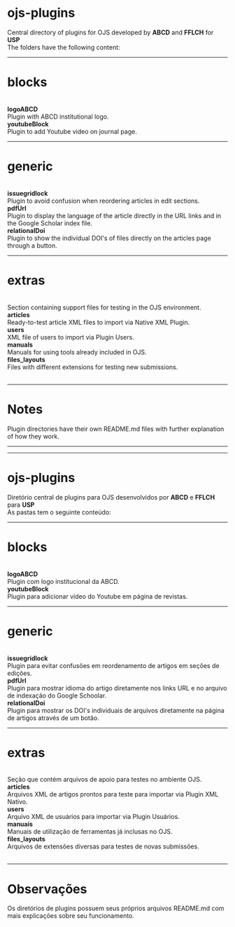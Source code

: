 
<b><h1>ojs-plugins</h1></b>

Central directory of plugins for OJS developed by <b>ABCD</b> and <b>FFLCH</b> for <b>USP</b><br>
The folders have the following content:<br>
<hr>
<b><h1>blocks</h1></b><br>
<b>logoABCD</b><br>
   Plugin with ABCD institutional logo.<br>
<b>youtubeBlock</b><br>
Plugin to add Youtube video on journal page.<br>


<hr>
<b><h1>generic</h1></b><br>
<b>issuegridlock</b><br>
   Plugin to avoid confusion when reordering articles in edit sections.<br>
<b>pdfUrl</b><br>
   Plugin to display the language of the article directly in the URL links and in the Google Scholar index file.<br>
<b>relationalDoi</b><br>
Plugin to show the individual DOI's of files directly on the articles page through a button.<br>



<hr>
<b><h1>extras</h1></b><br>
Section containing support files for testing in the OJS environment.<br>
<b>articles</b><br>
   Ready-to-test article XML files to import via Native XML Plugin.<br>
<b>users</b><br>
   XML file of users to import via Plugin Users.<br>
<b>manuals</b><br>
   Manuals for using tools already included in OJS. <br>
<b>files_layouts</b><br>
   Files with different extensions for testing new submissions.<br><br>
   <hr>
   <h1>Notes</h1>
   Plugin directories have their own README.md files with further explanation of how they work.


<hr>
<hr>
<b><h1>ojs-plugins</h1></b>

Diretório central de plugins para OJS desenvolvidos por <b>ABCD</b> e <b>FFLCH</b> para <b>USP</b><br>
As pastas tem o seguinte conteúdo:<br>
<hr>
<b><h1>blocks</h1></b><br>
	<b>logoABCD</b><br>
  Plugin com logo institucional da ABCD.<br>
	<b>youtubeBlock</b><br>
Plugin para adicionar vídeo do Youtube em página de revistas.<br>


<hr>
<b><h1>generic</h1></b><br>
	<b>issuegridlock</b><br>
  Plugin para evitar confusões em reordenamento de artigos em seções de edições.<br>
	<b>pdfUrl</b><br>
  Plugin para mostrar idioma do artigo diretamente nos links URL e no arquivo de indexação do Google Schoolar.<br>
	<b>relationalDoi</b><br>
Plugin para mostrar os DOI's individuais de arquivos diretamente na página de artigos através de um botão.<br>



<hr>
<b><h1>extras</h1></b><br>
Seção que contém arquivos de apoio para testes no ambiente OJS.<br>
	<b>articles</b><br>
  Arquivos XML de artigos prontos para teste para importar via Plugin XML Nativo.<br>
	<b>users</b><br>
  Arquivo XML de usuários para importar via Plugin Usuários.<br>
	<b>manuais</b><br>
  Manuais de utilização de ferramentas já inclusas no OJS. <br>
	<b>files_layouts</b><br>
  Arquivos de extensões diversas para testes de novas submissões.<br><br>
  <hr>
  <h1>Observações</h1>
  Os diretórios de plugins possuem seus próprios arquivos README.md com mais explicações sobre seu funcionamento.
